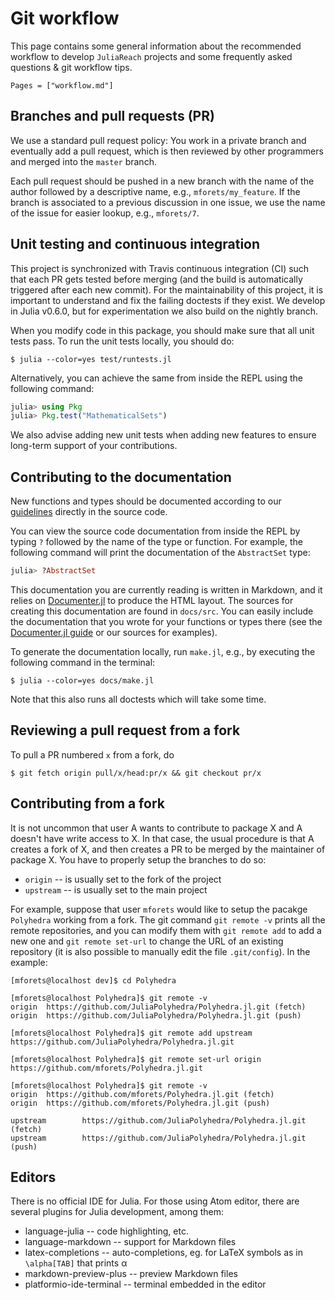 # Git workflow

This page contains some general information about the recommended workflow
to develop `JuliaReach` projects and some frequently asked questions
& git workflow tips.

```@contents
Pages = ["workflow.md"]
```

## Branches and pull requests (PR)

We use a standard pull request policy:
You work in a private branch and eventually add a pull request, which is then
reviewed by other programmers and merged into the `master` branch.

Each pull request should be pushed in a new branch with the name of the author
followed by a descriptive name, e.g., `mforets/my_feature`.
If the branch is associated to a previous discussion in one issue, we use the
name of the issue for easier lookup, e.g., `mforets/7`.

## Unit testing and continuous integration

This project is synchronized with Travis continuous integration (CI) such that each PR gets tested before
merging (and the build is automatically triggered after each new commit).
For the maintainability of this project, it is important to understand and fix
the failing doctests if they exist.
We develop in Julia v0.6.0, but for experimentation we also build on the nightly
branch.

When you modify code in this package, you should make sure that all unit tests
pass.
To run the unit tests locally, you should do:

```
$ julia --color=yes test/runtests.jl
```

Alternatively, you can achieve the same from inside the REPL using the following
command:

```julia
julia> using Pkg
julia> Pkg.test("MathematicalSets")
```

We also advise adding new unit tests when adding new features to ensure
long-term support of your contributions.

## Contributing to the documentation

New functions and types should be documented according to our
[guidelines](https://github.com/JuliaReach/LazySets.jl/wiki/Documentation-Guidelines)
directly in the source code.

You can view the source code documentation from inside the REPL by typing `?`
followed by the name of the type or function.
For example, the following command will print the documentation of the `AbstractSet`
type:

```julia
julia> ?AbstractSet
```

This documentation you are currently reading is written in Markdown, and it
relies on [Documenter.jl](https://juliadocs.github.io/Documenter.jl/stable/) to
produce the HTML layout.
The sources for creating this documentation are found in `docs/src`.
You can easily include the documentation that you wrote for your functions or
types there (see the
[Documenter.jl guide](https://juliadocs.github.io/Documenter.jl/stable/man/guide/)
or our sources for examples).

To generate the documentation locally, run `make.jl`, e.g., by executing the
following command in the terminal:

```
$ julia --color=yes docs/make.jl
```

Note that this also runs all doctests which will take some time.

## Reviewing a pull request from a fork

To pull a PR numbered `x` from a fork, do

```
$ git fetch origin pull/x/head:pr/x && git checkout pr/x
```

## Contributing from a fork

It is not uncommon that user A wants to contribute to package X and A doesn't
have write access to X. In that case, the usual procedure is that A creates a fork
of X, and then creates a PR to be merged by the maintainer of package X.
You have to properly setup the branches to do so:

- `origin`   -- is usually set to the fork of the project
- `upstream` -- is usually set to the main project

For example, suppose that user `mforets` would like to setup the pacakge `Polyhedra`
working from a fork. The git command `git remote -v` prints all the remote repositories,
and you can modify them with `git remote add` to add a new one and
`git remote set-url` to change the URL of an existing repository (it is also possible to
manually edit the file `.git/config`). In the example:

```
[mforets@localhost dev]$ cd Polyhedra

[mforets@localhost Polyhedra]$ git remote -v
origin  https://github.com/JuliaPolyhedra/Polyhedra.jl.git (fetch)
origin  https://github.com/JuliaPolyhedra/Polyhedra.jl.git (push)

[mforets@localhost Polyhedra]$ git remote add upstream https://github.com/JuliaPolyhedra/Polyhedra.jl.git

[mforets@localhost Polyhedra]$ git remote set-url origin https://github.com/mforets/Polyhedra.jl.git

[mforets@localhost Polyhedra]$ git remote -v
origin  https://github.com/mforets/Polyhedra.jl.git (fetch)
origin  https://github.com/mforets/Polyhedra.jl.git (push)

upstream        https://github.com/JuliaPolyhedra/Polyhedra.jl.git (fetch)
upstream        https://github.com/JuliaPolyhedra/Polyhedra.jl.git (push)
```

## Editors

There is no official IDE for Julia. For those using Atom editor, there are several
plugins for Julia development, among them:

- language-julia -- code highlighting, etc.
- language-markdown -- support for Markdown files
- latex-completions -- auto-completions, eg. for LaTeX symbols as in `\alpha[TAB]` that prints α
- markdown-preview-plus -- preview Markdown files
- platformio-ide-terminal -- terminal embedded in the editor
